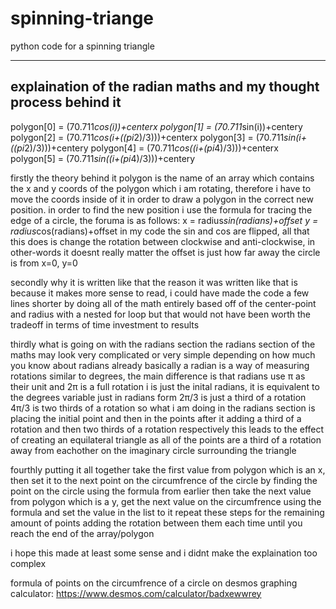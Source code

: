 # spinning-triange
python code for a spinning triangle 





----------------------------------------------------------------------------------------------
explaination of the radian maths and my thought process behind it 
----------------------------------------------------------------------------------------------

polygon[0] = (70.711*cos(i))+centerx
polygon[1] = (70.711*sin(i))+centery
polygon[2] = (70.711*cos(i+((pi*2)/3)))+centerx
polygon[3] = (70.711*sin(i+((pi*2)/3)))+centery
polygon[4] = (70.711*cos((i+(pi*4)/3)))+centerx
polygon[5] = (70.711*sin((i+(pi*4)/3)))+centery

firstly the theory behind it 
polygon is the name of an array which contains the x and y coords of the polygon which i am rotating, therefore i have to move the coords inside of it in order to draw a polygon in the correct new position. in order to find the new position i use the formula for tracing the edge of a circle, the foruma is as follows:
x = radius*sin(radians)+offset
y = radius*cos(radians)+offset
in my code the sin and cos are flipped, all that this does is change the rotation between clockwise and anti-clockwise, in other-words it doesnt really matter
the offset is just how far away the circle is from x=0, y=0  


secondly why it is written like that
the reason it was written like that is because it makes more sense to read, i could have made the code a few lines shorter by doing all of the math entirely based off of the center-point and radius with a nested for loop but that would not have been worth the tradeoff in terms of time investment to results


thirdly what is going on with the radians section
the radians section of the maths may look very complicated or very simple depending on how much you know about radians already 
basically a radian is a way of measuring rotations similar to degrees, the main difference is that radians use π as their unit and 2π is a full rotation 
i is just the inital radians, it is equivalent to the degrees variable just in radians form 
2π/3 is just a third of a rotation 
4π/3 is two thirds of a rotation 
so what i am doing in the radians section is placing the initial point and then in the points after it adding a third of a rotation and then two thirds of a rotation respectively
this leads to the effect of creating an equilateral triangle as all of the points are a third of a rotation away from eachother on the imaginary circle surrounding the triangle 


fourthly putting it all together 
take the first value from polygon which is an x, then set it to the next point on the circumfrence of the circle by finding the point on the circle using the formula from earlier
then take the next value from polygon which is a y, get the next value on the circumfrence using the formula and set the value in the list to it 
repeat these steps for the remaining amount of points adding the rotation between them each time until you reach the end of the array/polygon 


i hope this made at least some sense and i didnt make the explaination too complex 

formula of points on the circumfrence of a circle on desmos graphing calculator:
https://www.desmos.com/calculator/badxewwrey
